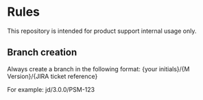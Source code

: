 # Rules

This repository is intended for product support internal usage only.

## Branch creation

Always create a branch in the following format:
{your initials}/{M Version}/{JIRA ticket reference}

For example:
jd/3.0.0/PSM-123
